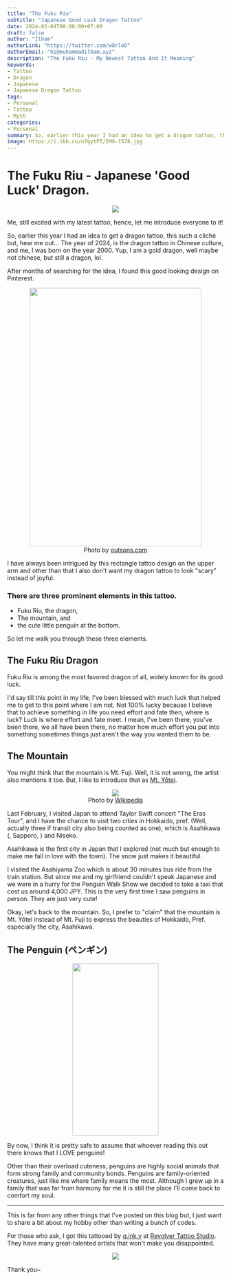 ```yaml
---
title: "The Fuku Riu"
subtitle: "Japanese Good Luck Dragon Tattoo"
date: 2024-03-04T00:00:00+07:00
draft: false
author: "Ilham"
authorLink: "https://twitter.com/w8rloO"
authorEmail: "hi@muhammadilham.xyz"
description: "The Fuku Riu - My Newest Tattoo And It Meaning"
keywords:
- Tattoo
- Dragon
- Japanese
- Japanese Dragon Tattoo
tags:
- Personal
- Tattoo
- Myth
categories:
- Personal
summary: So, earlier this year I had an idea to get a dragon tattoo, this such a cliché but, hear me out... The year of 2024, is the dragon tattoo in Chinese culture, and me, I was born on the year 2000. Yup, I am a gold dragon, well maybe not chinese, but still a dragon, lol.
image: https://i.ibb.co/n7qytPT/IMG-1578.jpg
---
```


# The Fuku Riu - Japanese 'Good Luck' Dragon.

<p align="center">
  <img src="https://i.ibb.co/n7qytPT/IMG-1578.jpg"/></br>
</p>

Me, still excited with my latest tattoo, hence, let me introduce everyone to it!

So, earlier this year I had an idea to get a dragon tattoo, this such a cliché but, hear me out... The year of 2024, is the dragon tattoo in Chinese culture, and me, I was born on the year 2000. Yup, I am a gold dragon, well maybe not chinese, but still a dragon, lol.

After months of searching for the idea, I found this good looking design on Pinterest.

<p align="center">
  <img src="https://i.pinimg.com/564x/d4/f9/6f/d4f96fd2e179416974284b2b3aaea1d7.jpg" width="400" height="600"/></br>
  Photo by <a href="https://id.pinterest.com/pin/943785665648499532/">outsons.com</a>
</p>

I have always been intrigued by this rectangle tattoo design on the upper arm
and other than that I also don't want my dragon tattoo to look "scary" instead of joyful.

### There are three prominent elements in this tattoo.

- Fuku Riu, the dragon,
- The mountain, and
- the cute little penguin at the bottom.

So let me walk you through these three elements.

## The Fuku Riu Dragon

Fuku Riu is among the most favored dragon of all, widely known for its good luck.

I'd say till this point in my life,
I've been blessed with much luck that helped me to get to this point where I am not.
Not 100% lucky because I believe that to achieve something in life you need effort and fate then, where is luck?
Luck is where effort and fate meet.
I mean, I've been there, you've been there, we all have been there,
no matter how much effort you put into something sometimes things just aren't the way you wanted them to be.

## The Mountain

You might think that the mountain is Mt. Fuji.
Well, it is not wrong, the artist also mentions it too.
But, I like to introduce that as <a href="https://en.wikipedia.org/wiki/Mount_Yōtei">Mt. Yōtei</a>.

<p align="center">
  <img src="https://upload.wikimedia.org/wikipedia/commons/thumb/c/c7/Yotei-zan-from-hirafu.jpg/272px-Yotei-zan-from-hirafu.jpg"/></br>
  Photo by <a href="https://en.wikipedia.org/wiki/Mount_Yōtei">Wikipedia</a>
</p>

Last February, I visited Japan to attend Taylor Swift concert "The Eras Tour",
and I have the chance to visit two cities in Hokkaido, pref. (Well, actually three if transit city also being counted as one), which is Asahikawa (, Sapporo, ) and Niseko.

Asahikawa is the first city in Japan that I explored (not much but enough to make me fall in love with the town).
The snow just makes it beautiful.

I visited the Asahiyama Zoo which is about 30 minutes bus ride from the train station.
But since me and my girlfriend couldn't speak Japanese and we were in a hurry for the Penguin Walk Show we decided to take a taxi that cost us around 4,000 JPY.
This is the very first time I saw penguins in person. They are just very cute!

Okay, let's back to the mountain.
So, I prefer to "claim" that the mountain is Mt. Yōtei instead of Mt. Fuji to express the beauties of Hokkaido, Pref.
especially the city, Asahikawa.

## The Penguin (ペンギン)

<p align="center">
  <img src="https://i.ibb.co/jk3wf5Y/GHp-L7-Q4bo-AAS1y-I.jpg" width="200" height="400"/></br>
</p>

By now, I think it is pretty safe to assume that whoever reading this out there knows that I LOVE penguins!

Other than their overload cuteness, penguins are highly social animals that form strong family and community bonds.
Penguins are family-oriented creatures, just like me where family means the most.
Although I grew up in a family that was far from harmony
for me it is still the place I'll come back to comfort my soul.

---

This is far from any other things that I've posted on this blog but,
I just want to share a bit about my hobby other than writing a bunch of codes.

For those who ask,
I got this tattooed by [q.ink.y](https://www.instagram.com/q.ink.y) at [Revolver Tattoo Studio](https://www.instagram.com/revolver_id).
They have many great-talented artists that won't make you disappointed.

<p align="center">
  <img src="https://i.ibb.co/Sw7S83x/F1-F2-E909-98-CF-415-C-B7-A0-953-E402-A8841-2.jpg"/></br>
</p>


Thank you~
